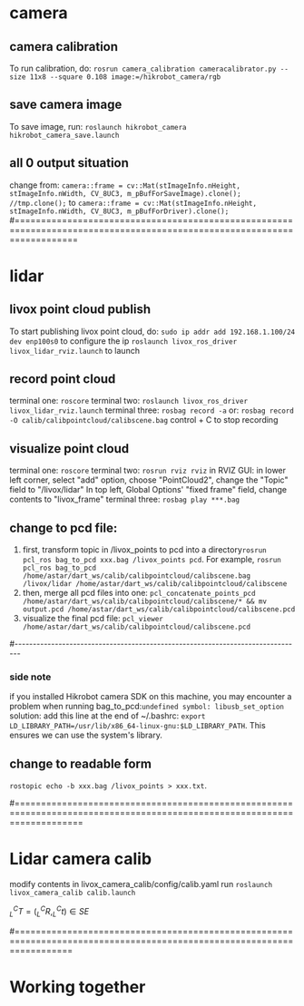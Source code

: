 # camera 

## camera calibration
To run calibration, do: `rosrun camera_calibration cameracalibrator.py --size 11x8 --square 0.108 image:=/hikrobot_camera/rgb`

## save camera image
To save image, run: `roslaunch hikrobot_camera hikrobot_camera_save.launch`

## all 0 output situation
change from: `camera::frame = cv::Mat(stImageInfo.nHeight, stImageInfo.nWidth, CV_8UC3, m_pBufForSaveImage).clone(); //tmp.clone();`
to `camera::frame = cv::Mat(stImageInfo.nHeight, stImageInfo.nWidth, CV_8UC3, m_pBufForDriver).clone();`
#========================================================================================================================

# lidar 

## livox point cloud publish
To start publishing livox point cloud, do: 
`sudo ip addr add 192.168.1.100/24 dev enp100s0` to configure the ip
`roslaunch livox_ros_driver livox_lidar_rviz.launch` to launch

## record point cloud
terminal one: `roscore`
terminal two: `roslaunch livox_ros_driver livox_lidar_rviz.launch`
terminal three: `rosbag record -a` or: `rosbag record -O calib/calibpointcloud/calibscene.bag`
control + C to stop recording

## visualize point cloud
terminal one: `roscore`
terminal two: `rosrun rviz rviz`
in RVIZ GUI: in lower left corner, select "add" option, choose "PointCloud2", change the "Topic" field to "/livox/lidar"
In top left, Global Options' "fixed frame" field, change contents to "livox_frame"
terminal three: `rosbag play ***.bag`

## change to pcd file:
1. first, transform topic in /livox_points to pcd into a directory`rosrun pcl_ros bag_to_pcd xxx.bag /livox_points pcd`. 
For example, `rosrun pcl_ros bag_to_pcd /home/astar/dart_ws/calib/calibpointcloud/calibscene.bag /livox/lidar /home/astar/dart_ws/calib/calibpointcloud/calibscene`
2. then, merge all pcd files into one: `pcl_concatenate_points_pcd /home/astar/dart_ws/calib/calibpointcloud/calibscene/* && mv output.pcd /home/astar/dart_ws/calib/calibpointcloud/calibscene.pcd `
3. visualize the final pcd file: `pcl_viewer /home/astar/dart_ws/calib/calibpointcloud/calibscene.pcd`


#-------------------------------------------------------------------------------
### side note
if you installed Hikrobot camera SDK on this machine, you may encounter a problem when running bag_to_pcd:`undefined symbol: libusb_set_option`
solution: add this line at the end of ~/.bashrc: `export LD_LIBRARY_PATH=/usr/lib/x86_64-linux-gnu:$LD_LIBRARY_PATH`. This ensures we can use the system's library.
## change to readable form
`rostopic echo -b xxx.bag /livox_points > xxx.txt`.

#=========================================================================================================================
# Lidar camera calib
modify contents in livox_camera_calib/config/calib.yaml
run `roslaunch livox_camera_calib calib.launch`

$_{L}^{C}T = (_{L}^{C}R, _{L}^{C}t)\in SE$

#=======================================================================================================================
# Working together

